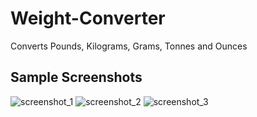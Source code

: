 # Weight-Converter
Converts Pounds, Kilograms, Grams, Tonnes and Ounces
## Sample Screenshots

![screenshot_1](https://user-images.githubusercontent.com/32318363/33858541-08207826-de9e-11e7-9e43-7c2e05fc0340.png)
![screenshot_2](https://user-images.githubusercontent.com/32318363/33858543-0837c206-de9e-11e7-81d8-323e9081601f.png)
![screenshot_3](https://user-images.githubusercontent.com/32318363/33858544-085253f0-de9e-11e7-9179-fdbaa55e7608.png)
